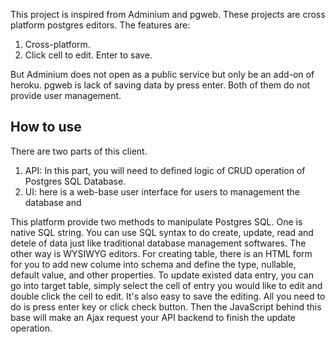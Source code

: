 This project is inspired from Adminium and pgweb. These projects are cross platform postgres editors. The features are:

1. Cross-platform.
2. Click cell to edit. Enter to save.

But Adminium does not open as a public service but only be an add-on of heroku. pgweb is lack of saving data by press enter. Both of them do not provide user management.


## How to use

There are two parts of this client.

1. API: In this part, you will need to defined logic of CRUD operation of Postgres SQL Database.
2. UI: here is a web-base user interface for users to management the database and 

This platform provide two methods to manipulate Postgres SQL. One is native SQL string. You can use SQL syntax to do create, update, read and detele of data just like traditional database management softwares. The other way is WYSIWYG editors. For creating table, there is an HTML form for you to add new colume into schema and define the type, nullable, default value, and other properties. To update existed data entry, you can go into target table, simply select the cell of entry you would like to edit and double click the cell to edit. It's also easy to save the editing. All you need to do is press enter key or click check button. Then the JavaScript behind this base will make an Ajax request your API backend to finish the update operation.
